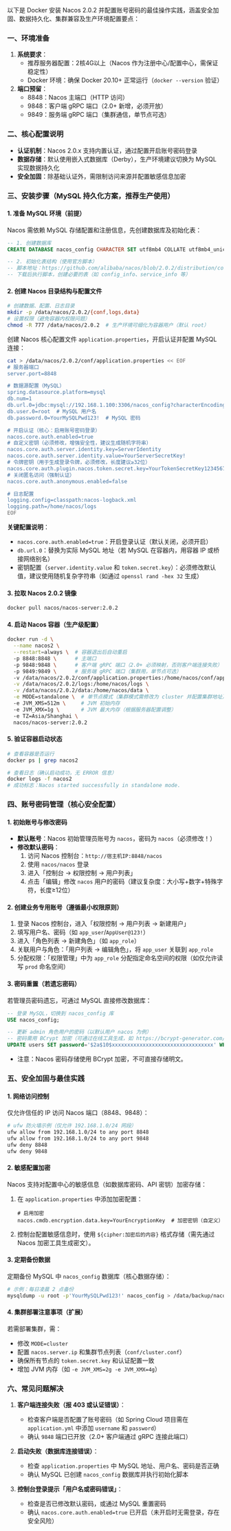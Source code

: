 以下是 Docker 安装 Nacos 2.0.2 并配置账号密码的最佳操作实践，涵盖安全加固、数据持久化、集群兼容及生产环境配置要点：


### **一、环境准备**
1. **系统要求**：
    - 推荐服务器配置：2核4G以上（Nacos 作为注册中心/配置中心，需保证稳定性）
    - Docker 环境：确保 Docker 20.10+ 正常运行（`docker --version` 验证）
2. **端口预留**：
    - 8848：Nacos 主端口（HTTP 访问）
    - 9848：客户端 gRPC 端口（2.0+ 新增，必须开放）
    - 9849：服务端 gRPC 端口（集群通信，单节点可选）


### **二、核心配置说明**
- **认证机制**：Nacos 2.0.x 支持内置认证，通过配置开启账号密码登录
- **数据存储**：默认使用嵌入式数据库（Derby），生产环境建议切换为 MySQL 实现数据持久化
- **安全加固**：除基础认证外，需限制访问来源并配置敏感信息加密


### **三、安装步骤（MySQL 持久化方案，推荐生产使用）**

#### 1. 准备 MySQL 环境（前提）
Nacos 需依赖 MySQL 存储配置和注册信息，先创建数据库及初始化表：
```sql
-- 1. 创建数据库
CREATE DATABASE nacos_config CHARACTER SET utf8mb4 COLLATE utf8mb4_unicode_ci;

-- 2. 初始化表结构（使用官方脚本）
-- 脚本地址：https://github.com/alibaba/nacos/blob/2.0.2/distribution/conf/nacos-mysql.sql
-- 下载后执行脚本，创建必要的表（如 config_info、service_info 等）
```


#### 2. 创建 Nacos 目录结构与配置文件
```bash
# 创建数据、配置、日志目录
mkdir -p /data/nacos/2.0.2/{conf,logs,data}
# 设置权限（避免容器内权限问题）
chmod -R 777 /data/nacos/2.0.2  # 生产环境可细化为容器用户（默认 root）
```

创建 Nacos 核心配置文件 `application.properties`，开启认证并配置 MySQL 连接：
```bash
cat > /data/nacos/2.0.2/conf/application.properties << EOF
# 服务器端口
server.port=8848

# 数据源配置（MySQL）
spring.datasource.platform=mysql
db.num=1
db.url.0=jdbc:mysql://192.168.1.100:3306/nacos_config?characterEncoding=utf8&connectTimeout=1000&socketTimeout=3000&autoReconnect=true&useUnicode=true&useSSL=false&serverTimezone=UTC
db.user.0=root  # MySQL 用户名
db.password.0=YourMySQLPwd123!  # MySQL 密码

# 开启认证（核心：启用账号密码登录）
nacos.core.auth.enabled=true
# 自定义密钥（必须修改，增强安全性，建议生成随机字符串）
nacos.core.auth.server.identity.key=ServerIdentity
nacos.core.auth.server.identity.value=YourServerSecretKey!
# 令牌密钥（用于生成登录令牌，必须修改，长度建议≥32位）
nacos.core.auth.plugin.nacos.token.secret.key=YourTokenSecretKey123456789012345678901234567890
# 关闭匿名访问（强制认证）
nacos.core.auth.anonymous.enabled=false

# 日志配置
logging.config=classpath:nacos-logback.xml
logging.path=/home/nacos/logs
EOF
```

**关键配置说明**：
- `nacos.core.auth.enabled=true`：开启登录认证（默认关闭，必须开启）
- `db.url.0`：替换为实际 MySQL 地址（若 MySQL 在容器内，用容器 IP 或桥接网络别名）
- 密钥配置（`server.identity.value` 和 `token.secret.key`）：必须修改默认值，建议使用随机复杂字符串（如通过 `openssl rand -hex 32` 生成）


#### 3. 拉取 Nacos 2.0.2 镜像
```bash
docker pull nacos/nacos-server:2.0.2
```


#### 4. 启动 Nacos 容器（生产级配置）
```bash
docker run -d \
  --name nacos2 \
  --restart=always \  # 容器退出后自动重启
  -p 8848:8848 \      # 主端口
  -p 9848:9848 \      # 客户端 gRPC 端口（2.0+ 必须映射，否则客户端连接失败）
  -p 9849:9849 \      # 服务端 gRPC 端口（集群用，单节点可选）
  -v /data/nacos/2.0.2/conf/application.properties:/home/nacos/conf/application.properties \
  -v /data/nacos/2.0.2/logs:/home/nacos/logs \
  -v /data/nacos/2.0.2/data:/home/nacos/data \
  -e MODE=standalone \  # 单节点模式（集群模式需修改为 cluster 并配置集群地址）
  -e JVM_XMS=512m \     # JVM 初始内存
  -e JVM_XMX=1g \       # JVM 最大内存（根据服务器配置调整）
  -e TZ=Asia/Shanghai \
  nacos/nacos-server:2.0.2
```


#### 5. 验证容器启动状态
```bash
# 查看容器是否运行
docker ps | grep nacos2

# 查看日志（确认启动成功，无 ERROR 信息）
docker logs -f nacos2
# 成功标志：Nacos started successfully in standalone mode.
```


### **四、账号密码管理（核心安全配置）**

#### 1. 初始账号与修改密码
- **默认账号**：Nacos 初始管理员账号为 `nacos`，密码为 `nacos`（必须修改！）
- **修改默认密码**：
    1. 访问 Nacos 控制台：`http://宿主机IP:8848/nacos`
    2. 使用 `nacos/nacos` 登录
    3. 进入「控制台 → 权限控制 → 用户列表」
    4. 点击「编辑」修改 `nacos` 用户的密码（建议复杂度：大小写+数字+特殊字符，长度≥12位）


#### 2. 创建业务专用账号（遵循最小权限原则）
1. 登录 Nacos 控制台，进入「权限控制 → 用户列表 → 新建用户」
2. 填写用户名、密码（如 `app_user`/`AppUser@123!`）
3. 进入「角色列表 → 新建角色」（如 `app_role`）
4. 关联用户与角色：「用户列表 → 编辑角色」，将 `app_user` 关联到 `app_role`
5. 分配权限：「权限管理」中为 `app_role` 分配指定命名空间的权限（如仅允许读写 `prod` 命名空间）


#### 3. 密码重置（若遗忘密码）
若管理员密码遗忘，可通过 MySQL 直接修改数据库：
```sql
-- 登录 MySQL，切换到 nacos_config 库
USE nacos_config;

-- 更新 admin 角色用户的密码（以默认用户 nacos 为例）
-- 密码需用 BCrypt 加密（可通过在线工具生成，如 https://bcrypt-generator.com/）
UPDATE users SET password='$2a$10$xxxxxxxxxxxxxxxxxxxxxxxxxxxxxxxxx' WHERE username='nacos';
```
- 注意：Nacos 密码存储使用 BCrypt 加密，不可直接存储明文。


### **五、安全加固与最佳实践**

#### 1. 网络访问控制
仅允许信任的 IP 访问 Nacos 端口（8848、9848）：
```bash
# ufw 防火墙示例（仅允许 192.168.1.0/24 网段）
ufw allow from 192.168.1.0/24 to any port 8848
ufw allow from 192.168.1.0/24 to any port 9848
ufw deny 8848
ufw deny 9848
```


#### 2. 敏感配置加密
Nacos 支持对配置中心的敏感信息（如数据库密码、API 密钥）加密存储：
1. 在 `application.properties` 中添加加密配置：
   ```properties
   # 启用加密
   nacos.cmdb.encryption.data.key=YourEncryptionKey  # 加密密钥（自定义）
   ```
2. 控制台配置敏感信息时，使用 `${cipher:加密后的内容}` 格式存储（需先通过 Nacos 加密工具生成密文）。


#### 3. 定期备份数据
定期备份 MySQL 中 `nacos_config` 数据库（核心数据存储）：
```bash
# 示例：每日凌晨 2 点备份
mysqldump -u root -p'YourMySQLPwd123!' nacos_config > /data/backup/nacos_config_$(date +%Y%m%d).sql
```


#### 4. 集群部署注意事项（扩展）
若需部署集群，需：
- 修改 `MODE=cluster`
- 配置 `nacos.server.ip` 和集群节点列表（`conf/cluster.conf`）
- 确保所有节点的 `token.secret.key` 和认证配置一致
- 增加 JVM 内存（如 `-e JVM_XMS=2g -e JVM_XMX=4g`）


### **六、常见问题解决**
1. **客户端连接失败（报 403 或认证错误）**：
    - 检查客户端是否配置了账号密码（如 Spring Cloud 项目需在 `application.yml` 中添加 `username` 和 `password`）
    - 确认 `9848` 端口已开放（2.0+ 客户端通过 gRPC 连接此端口）

2. **启动失败（数据库连接错误）**：
    - 检查 `application.properties` 中 MySQL 地址、用户名、密码是否正确
    - 确认 MySQL 已创建 `nacos_config` 数据库并执行初始化脚本

3. **控制台登录提示「用户名或密码错误」**：
    - 检查是否已修改默认密码，或通过 MySQL 重置密码
    - 确认 `nacos.core.auth.enabled=true` 已开启（未开启时无需登录，存在安全风险）